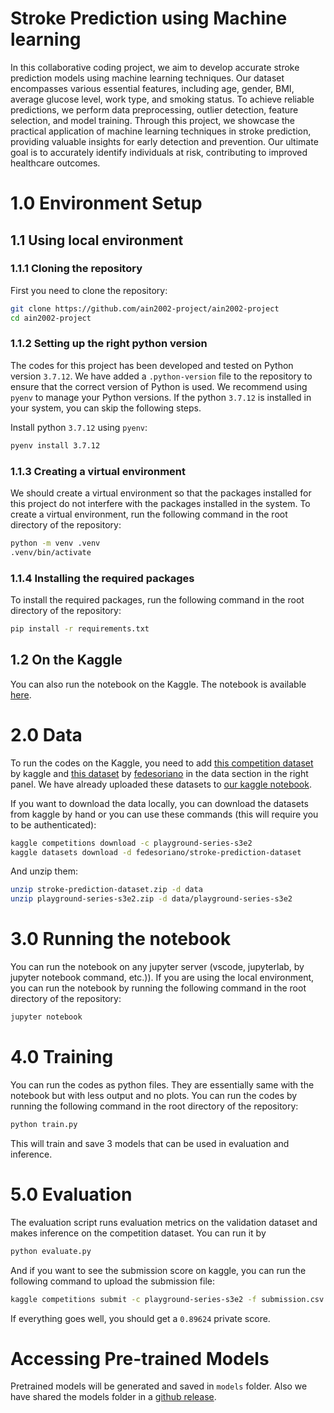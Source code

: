 # Stroke Prediction using Machine learning
In this collaborative coding project, we aim to develop accurate stroke prediction models using machine learning techniques. Our dataset encompasses various essential features, including age, gender, BMI, average glucose level, work type, and smoking status. To achieve reliable predictions, we perform data preprocessing, outlier detection, feature selection, and model training. Through this project, we showcase the practical application of machine learning techniques in stroke prediction, providing valuable insights for early detection and prevention. Our ultimate goal is to accurately identify individuals at risk, contributing to improved healthcare outcomes.
# 1.0 Environment Setup

## 1.1 Using local environment

### 1.1.1 Cloning the repository

First you need to clone the repository:

```bash
git clone https://github.com/ain2002-project/ain2002-project
cd ain2002-project
```

### 1.1.2 Setting up the right python version

The codes for this project has been developed and tested on Python version `3.7.12`. We have added a `.python-version` file to the repository to ensure that the correct version of Python is used. We recommend using `pyenv` to manage your Python versions. If the python `3.7.12` is installed in your system, you can skip the following steps.

Install python `3.7.12` using `pyenv`:

```bash
pyenv install 3.7.12
```

### 1.1.3 Creating a virtual environment

We should create a virtual environment so that the packages installed for this project do not interfere with the packages installed in the system. To create a virtual environment, run the following command in the root directory of the repository:

```bash
python -m venv .venv
.venv/bin/activate
```


### 1.1.4 Installing the required packages

To install the required packages, run the following command in the root directory of the repository:

```bash
pip install -r requirements.txt
```

## 1.2 On the Kaggle

You can also run the notebook on the Kaggle. The notebook is available [here](https://www.kaggle.com/osmanf/stroke-prediction-using-machine-learning).

# 2.0 Data

To run the codes on the Kaggle, you need to add [this competition dataset](https://www.kaggle.com/competitions/playground-series-s3e2/data) by kaggle and [this dataset](https://www.kaggle.com/datasets/fedesoriano/stroke-prediction-dataset) by [fedesoriano](https://www.kaggle.com/fedesoriano) in the data section in the right panel. We have already uploaded these datasets to [our kaggle notebook](https://www.kaggle.com/osmanf/stroke-prediction-using-machine-learning).

If you want to download the data locally, you can download the datasets from kaggle by hand or you can use these commands (this will require you to be authenticated):

```bash
kaggle competitions download -c playground-series-s3e2
kaggle datasets download -d fedesoriano/stroke-prediction-dataset
```

And unzip them:

```bash
unzip stroke-prediction-dataset.zip -d data
unzip playground-series-s3e2.zip -d data/playground-series-s3e2
```

# 3.0 Running the notebook

You can run the notebook on any jupyter server (vscode, jupyterlab, by jupyter notebook command, etc.)). If you are using the local environment, you can run the notebook by running the following command in the root directory of the repository:

```bash
jupyter notebook
```

# 4.0 Training

You can run the codes as python files. They are essentially same with the notebook but with less output and no plots. You can run the codes by running the following command in the root directory of the repository:

```bash
python train.py
```

This will train and save 3 models that can be used in evaluation and inference.

# 5.0 Evaluation

The evaluation script runs evaluation metrics on the validation dataset and makes inference on the competition dataset. You can run it by

```bash
python evaluate.py
```

And if you want to see the submission score on kaggle, you can run the following command to upload the submission file:

```bash
kaggle competitions submit -c playground-series-s3e2 -f submission.csv -m "Message"
```

If everything goes well, you should get a `0.89624` private score.

# Accessing Pre-trained Models

Pretrained models will be generated and saved in `models` folder. Also we have shared the models folder in a [github release](https://github.com/osbm/ain2002-project/releases/tag/1.0).
